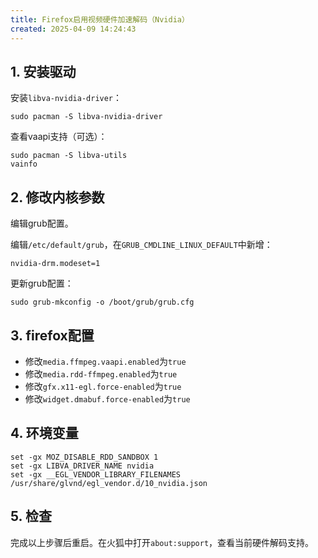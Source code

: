 ```yaml
---
title: Firefox启用视频硬件加速解码（Nvidia）
created: 2025-04-09 14:24:43
---
```


## 1. 安装驱动

安装`libva-nvidia-driver`：

```shell
sudo pacman -S libva-nvidia-driver
```

查看vaapi支持（可选）：

```shell
sudo pacman -S libva-utils
vainfo
```

## 2. 修改内核参数

编辑grub配置。

编辑`/etc/default/grub`，在`GRUB_CMDLINE_LINUX_DEFAULT`中新增：

```
nvidia-drm.modeset=1
```

更新grub配置：

```shell
sudo grub-mkconfig -o /boot/grub/grub.cfg
```

## 3. firefox配置

- 修改`media.ffmpeg.vaapi.enabled`为`true`
- 修改`media.rdd-ffmpeg.enabled`为`true`
- 修改`gfx.x11-egl.force-enabled`为`true`
- 修改`widget.dmabuf.force-enabled`为`true`

## 4. 环境变量

```shell
set -gx MOZ_DISABLE_RDD_SANDBOX 1
set -gx LIBVA_DRIVER_NAME nvidia
set -gx __EGL_VENDOR_LIBRARY_FILENAMES /usr/share/glvnd/egl_vendor.d/10_nvidia.json
```

## 5. 检查

完成以上步骤后重启。在火狐中打开`about:support`，查看当前硬件解码支持。